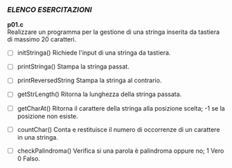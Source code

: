 ### *ELENCO ESERCITAZIONI*

**p01.c**  
Realizzare un programma per la gestione di una stringa inserita da tastiera di massimo 20 caratteri.
- [ ] initStringa() Richiede l'input di una stringa da tastiera.
- [ ] printStringa() Stampa la stringa passat.
- [ ] printReversedString Stampa la stringa al contrario.
- [ ] getStrLength() Ritorna la lunghezza della stringa passata.
- [ ] getCharAt() Ritorna il carattere della stringa alla posizione scelta; -1 se la posizione non esiste.
- [ ] countChar() Conta e restituisce il numero di occorrenze di un carattere in una stringa.
- [ ] checkPalindroma() Verifica si una parola è palindroma oppure no; 1 Vero 0 Falso. 

